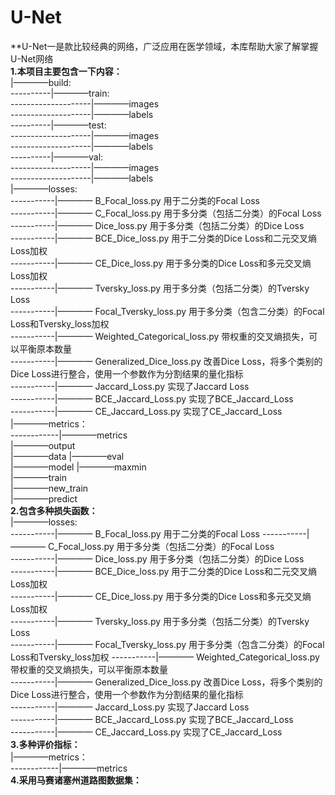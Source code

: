 # U-Net    
**U-Net一是款比较经典的网络，广泛应用在医学领域，本库帮助大家了解掌握U-Net网络  
**1.本项目主要包含一下内容：**  
|————build:  
----------|————train:  
--------------------|————images  
--------------------|————labels  
----------|————test:  
--------------------|————images  
--------------------|————labels  
----------|————val:  
--------------------|————images  
--------------------|————labels  
|————losses:     
-----------|———— B_Focal_loss.py  用于二分类的Focal Loss   
-----------|———— C_Focal_loss.py  用于多分类（包括二分类）的Focal Loss   
-----------|———— Dice_loss.py     用于多分类（包括二分类）的Dice Loss   
-----------|———— BCE_Dice_loss.py 用于二分类的Dice Loss和二元交叉熵Loss加权   
-----------|———— CE_Dice_loss.py  用于多分类的Dice Loss和多元交叉熵Loss加权   
-----------|———— Tversky_loss.py  用于多分类（包括二分类）的Tversky Loss   
-----------|———— Focal_Tversky_loss.py 用于多分类（包含二分类）的Focal Loss和Tversky_loss加权   
-----------|———— Weighted_Categorical_loss.py 带权重的交叉熵损失，可以平衡原本数量   
-----------|———— Generalized_Dice_loss.py 改善Dice Loss，将多个类别的Dice Loss进行整合，使用一个参数作为分割结果的量化指标  
-----------|———— Jaccard_Loss.py 实现了Jaccard Loss     
-----------|———— BCE_Jaccard_Loss.py 实现了BCE_Jaccard_Loss      
-----------|———— CE_Jaccard_Loss.py 实现了CE_Jaccard_Loss    
|————metrics：  
------------|————metrics  
|————output  
|————data
|————eval  
|————model
|————maxmin     
|————train     
|————new_train    
|————predict   
**2.包含多种损失函数：**    
|————losses:     
-----------|———— B_Focal_loss.py  用于二分类的Focal Loss 
-----------|———— C_Focal_loss.py  用于多分类（包括二分类）的Focal Loss     
-----------|———— Dice_loss.py     用于多分类（包括二分类）的Dice Loss    
-----------|———— BCE_Dice_loss.py 用于二分类的Dice Loss和二元交叉熵Loss加权     
-----------|———— CE_Dice_loss.py  用于多分类的Dice Loss和多元交叉熵Loss加权     
-----------|———— Tversky_loss.py  用于多分类（包括二分类）的Tversky Loss     
-----------|———— Focal_Tversky_loss.py 用于多分类（包含二分类）的Focal Loss和Tversky_loss加权 
-----------|———— Weighted_Categorical_loss.py 带权重的交叉熵损失，可以平衡原本数量        
-----------|———— Generalized_Dice_loss.py 改善Dice Loss，将多个类别的Dice Loss进行整合，使用一个参数作为分割结果的量化指标  
-----------|———— Jaccard_Loss.py 实现了Jaccard Loss     
-----------|———— BCE_Jaccard_Loss.py 实现了BCE_Jaccard_Loss   
-----------|———— CE_Jaccard_Loss.py 实现了CE_Jaccard_Loss   
**3.多种评价指标：**          
|————metrics：  
------------|————metrics      
**4.采用马赛诸塞州道路图数据集：**      
